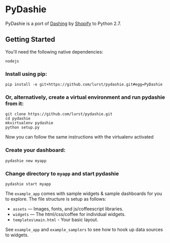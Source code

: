 # PyDashie

PyDashie is a port of [Dashing](https://github.com/Shopify/dashing>) by
[Shopify](http://www.shopify.com/>) to Python 2.7.

## Getting Started

You'll need the following native dependencies:

    nodejs

### Install using pip:

    pip install -e git+https://github.com/lurst/pydashie.git#egg=PyDashie

### Or, alternatively, create a virtual environment and run pydashie from it:

    git clone https://github.com/lurst/pydashie.git
    cd pydashie
    mkvirtualenv pydashie
    python setup.py

Now you can follow the same instructions with the virtualenv activated

### Create your dashboard:

    pydashie new myapp

### Change directory to `myapp` and start pydashie

    pydashie start myapp

The `example_app` comes with sample widgets & sample dashboards for you to 
explore. The file structure is setup as follows:

  * `assets` — Images, fonts, and js/coffeescript libraries.
  * `widgets` — The html/css/coffee for individual widgets.
  * `templates\main.html` - Your basic layout.

See `example_app` and `example_samplers` to see how to hook up data sources 
to widgets.
